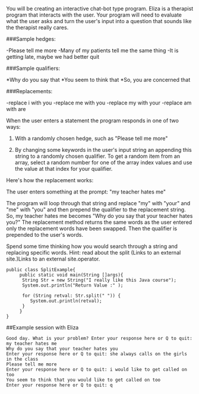 You will be creating an interactive chat-bot type program. Eliza is a therapist program that interacts with the user. Your program will need to evaluate what the user asks and turn the user's input into a question that sounds like the therapist really cares.

###Sample hedges:

-Please tell me more
-Many of my patients tell me the same thing
-It is getting late, maybe we had better quit

###Sample qualifiers:

*Why do you say that
*You seem to think that
*So, you are concerned that

###Replacements:

-replace i with you
-replace me with you
-replace my with your
-replace am with are
 

When the user enters a statement the program responds in one of two ways:

1. With a randomly chosen hedge, such as "Please tell me more"

2. By changing some keywords  in the user's input string an appending this string to a randomly chosen qualifier. To get a random item from an array, select a random number for one of the array index values and use the value at that index for your qualifier.

 

Here's how the replacement works:

The user enters something at the prompt: "my teacher hates me"

The program will loop through that string and replace "my" with "your" and "me" with "you" and then prepend the qualifier to the replacement string. So, my teacher hates me becomes "Why do you say that your teacher hates you?" The replacement method returns the same words as the user entered only the replacement words have been swapped. Then the qualifier is prepended to the user's words.

Spend some time thinking how you would search through a string and replacing specific words. Hint: read about the split  (Links to an external site.)Links to an external site.operator.

 
```
public class SplitExample{
     public static void main(String []args){
      String Str = new String("I really like this Java course");
      System.out.println("Return Value :" );      
      
      for (String retval: Str.split(" ")) {
         System.out.println(retval);
      }
     }
}
```

##Example session with Eliza
```
Good day. What is your problem? Enter your response here or Q to quit: my teacher hates me
Why do you say that your teacher hates you
Enter your response here or Q to quit: she always calls on the girls in the class
Please tell me more
Enter your response here or Q to quit: i would like to get called on too
You seem to think that you would like to get called on too
Enter your response here or Q to quit: q
``` 

